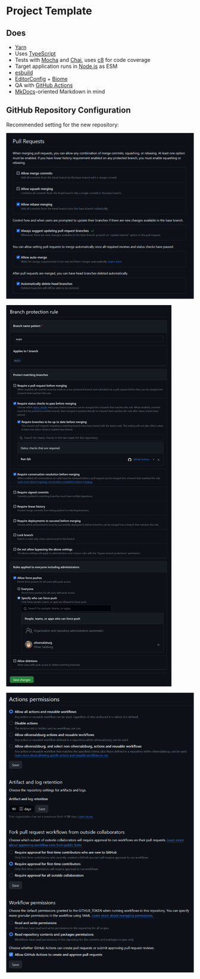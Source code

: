 # Project Template

## Does

- [Yarn](https://yarnpkg.com/)
- Uses [TypeScript](https://www.typescriptlang.org/)
- Tests with [Mocha](https://mochajs.org/) and [Chai](https://www.chaijs.com/), uses [c8](https://github.com/bcoe/c8) for code coverage
- Target application runs in [Node.js](https://nodejs.org/) as ESM
- [esbuild](https://esbuild.github.io/)
- [EditorConfig](https://editorconfig.org/) + [Biome](https://biomejs.dev/)
- QA with [GitHub Actions](https://github.com/features/actions)
- [MkDocs](https://www.mkdocs.org/)-oriented Markdown in mind

## GitHub Repository Configuration

Recommended setting for the new repository:

![Pull requests settings](docs/pull-requests.png)

![Branch protection settings](docs/branch-protection-rules.png)

![Actions permissions settings](docs/actions-permissions.png)
